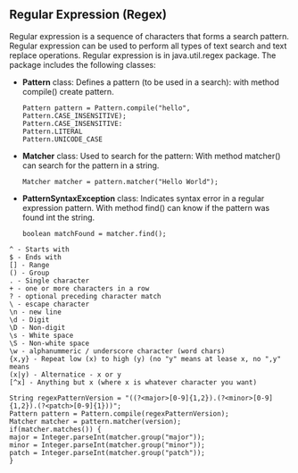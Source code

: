 ## Regular Expression (Regex)
Regular expression is a sequence of characters that forms a search pattern. Regular expression can be used to perform all types of text search and text replace operations.
Regular expression is in java.util.regex package. The package includes the following classes:
- **Pattern** class: Defines a pattern (to be used in a search): with method compile() create pattern.
  ```
  Pattern pattern = Pattern.compile("hello", Pattern.CASE_INSENSITIVE);
  Pattern.CASE_INSENSITIVE:
  Pattern.LITERAL
  Pattern.UNICODE_CASE
  ```
- **Matcher** class: Used to search for the pattern: With method matcher() can search for the pattern in a string.
  ```
  Matcher matcher = pattern.matcher("Hello World");
  ```
- **PatternSyntaxException** class: Indicates syntax error in a regular expression pattern. With method find() can know if the pattern was found int the string.
  ```
  boolean matchFound = matcher.find();
  ```
```
^ - Starts with
$ - Ends with
[] - Range
() - Group
. - Single character
+ - one or more characters in a row
? - optional preceding character match
\ - escape character
\n - new line
\d - Digit
\D - Non-digit
\s - White space
\S - Non-white space
\w - alphanummeric / underscore character (word chars)
{x,y} - Repeat low (x) to high (y) (no "y" means at lease x, no ",y" means
(x|y) - Alternatice - x or y
[^x] - Anything but x (where x is whatever character you want)
```

```
String regexPatternVersion = "((?<major>[0-9]{1,2}).(?<minor>[0-9]{1,2}).(?<patch>[0-9]{1}))";
Pattern pattern = Pattern.compile(regexPatternVersion);
Matcher matcher = pattern.matcher(version);
if(matcher.matches()) {
major = Integer.parseInt(matcher.group("major"));
minor = Integer.parseInt(matcher.group("minor"));
patch = Integer.parseInt(matcher.group("patch"));
}
```
